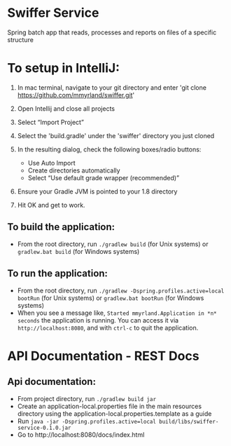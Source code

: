 Swiffer Service
====================

Spring batch app that reads, processes and reports on files of a specific structure

# To setup in IntelliJ:
1. In mac terminal, navigate to your git directory and enter 'git clone https://github.com/mmyrland/swiffer.git'

2. Open Intellij and close all projects

3. Select “Import Project”

4. Select the 'build.gradle' under the 'swiffer' directory you just cloned

5. In the resulting dialog, check the following boxes/radio buttons:
     * Use Auto Import
     * Create directories automatically
     * Select “Use default grade wrapper (recommended)”

6. Ensure your Gradle JVM is pointed to your 1.8 directory

7. Hit OK and get to work.

## To build the application:
* From the root directory, run `./gradlew build` (for Unix systems) or `gradlew.bat build` (for Windows systems)


## To run the application:
* From the root directory, run `./gradlew -Dspring.profiles.active=local bootRun` (for Unix systems) or `gradlew.bat bootRun` (for Windows systems)
* When you see a message like, `Started mmyrland.Application in *n* seconds` the application is running. You can access it
  via `http://localhost:8080`, and with `ctrl-c` to quit the application.


API Documentation - REST Docs
====================
## Api documentation:
* From project directory, run `./gradlew build jar`
* Create an application-local.properties file in the main resources directory using the application-local.properties.template as a guide
* Run `java -jar -Dspring.profiles.active=local build/libs/swiffer-service-0.1.0.jar`
* Go to http://localhost:8080/docs/index.html